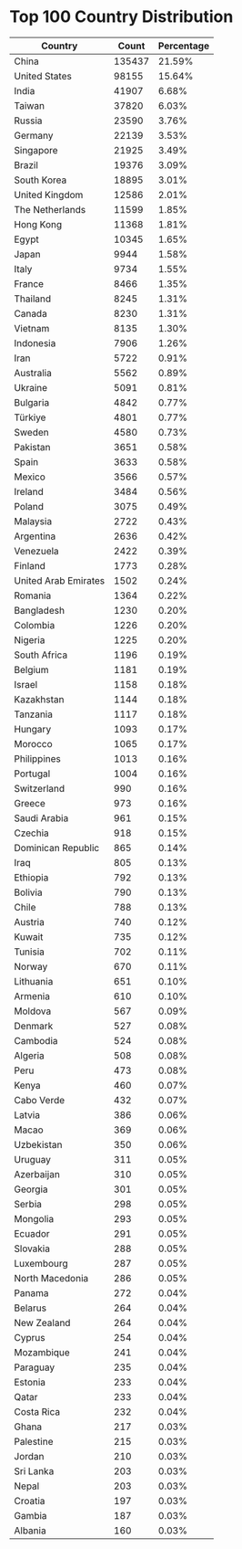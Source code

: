 # Top 100 Country Distribution
| Country | Count | Percentage |
|----|----|----|
| China | 135437 | 21.59% |
| United States | 98155 | 15.64% |
| India | 41907 | 6.68% |
| Taiwan | 37820 | 6.03% |
| Russia | 23590 | 3.76% |
| Germany | 22139 | 3.53% |
| Singapore | 21925 | 3.49% |
| Brazil | 19376 | 3.09% |
| South Korea | 18895 | 3.01% |
| United Kingdom | 12586 | 2.01% |
| The Netherlands | 11599 | 1.85% |
| Hong Kong | 11368 | 1.81% |
| Egypt | 10345 | 1.65% |
| Japan | 9944 | 1.58% |
| Italy | 9734 | 1.55% |
| France | 8466 | 1.35% |
| Thailand | 8245 | 1.31% |
| Canada | 8230 | 1.31% |
| Vietnam | 8135 | 1.30% |
| Indonesia | 7906 | 1.26% |
| Iran | 5722 | 0.91% |
| Australia | 5562 | 0.89% |
| Ukraine | 5091 | 0.81% |
| Bulgaria | 4842 | 0.77% |
| Türkiye | 4801 | 0.77% |
| Sweden | 4580 | 0.73% |
| Pakistan | 3651 | 0.58% |
| Spain | 3633 | 0.58% |
| Mexico | 3566 | 0.57% |
| Ireland | 3484 | 0.56% |
| Poland | 3075 | 0.49% |
| Malaysia | 2722 | 0.43% |
| Argentina | 2636 | 0.42% |
| Venezuela | 2422 | 0.39% |
| Finland | 1773 | 0.28% |
| United Arab Emirates | 1502 | 0.24% |
| Romania | 1364 | 0.22% |
| Bangladesh | 1230 | 0.20% |
| Colombia | 1226 | 0.20% |
| Nigeria | 1225 | 0.20% |
| South Africa | 1196 | 0.19% |
| Belgium | 1181 | 0.19% |
| Israel | 1158 | 0.18% |
| Kazakhstan | 1144 | 0.18% |
| Tanzania | 1117 | 0.18% |
| Hungary | 1093 | 0.17% |
| Morocco | 1065 | 0.17% |
| Philippines | 1013 | 0.16% |
| Portugal | 1004 | 0.16% |
| Switzerland | 990 | 0.16% |
| Greece | 973 | 0.16% |
| Saudi Arabia | 961 | 0.15% |
| Czechia | 918 | 0.15% |
| Dominican Republic | 865 | 0.14% |
| Iraq | 805 | 0.13% |
| Ethiopia | 792 | 0.13% |
| Bolivia | 790 | 0.13% |
| Chile | 788 | 0.13% |
| Austria | 740 | 0.12% |
| Kuwait | 735 | 0.12% |
| Tunisia | 702 | 0.11% |
| Norway | 670 | 0.11% |
| Lithuania | 651 | 0.10% |
| Armenia | 610 | 0.10% |
| Moldova | 567 | 0.09% |
| Denmark | 527 | 0.08% |
| Cambodia | 524 | 0.08% |
| Algeria | 508 | 0.08% |
| Peru | 473 | 0.08% |
| Kenya | 460 | 0.07% |
| Cabo Verde | 432 | 0.07% |
| Latvia | 386 | 0.06% |
| Macao | 369 | 0.06% |
| Uzbekistan | 350 | 0.06% |
| Uruguay | 311 | 0.05% |
| Azerbaijan | 310 | 0.05% |
| Georgia | 301 | 0.05% |
| Serbia | 298 | 0.05% |
| Mongolia | 293 | 0.05% |
| Ecuador | 291 | 0.05% |
| Slovakia | 288 | 0.05% |
| Luxembourg | 287 | 0.05% |
| North Macedonia | 286 | 0.05% |
| Panama | 272 | 0.04% |
| Belarus | 264 | 0.04% |
| New Zealand | 264 | 0.04% |
| Cyprus | 254 | 0.04% |
| Mozambique | 241 | 0.04% |
| Paraguay | 235 | 0.04% |
| Estonia | 233 | 0.04% |
| Qatar | 233 | 0.04% |
| Costa Rica | 232 | 0.04% |
| Ghana | 217 | 0.03% |
| Palestine | 215 | 0.03% |
| Jordan | 210 | 0.03% |
| Sri Lanka | 203 | 0.03% |
| Nepal | 203 | 0.03% |
| Croatia | 197 | 0.03% |
| Gambia | 187 | 0.03% |
| Albania | 160 | 0.03% |
